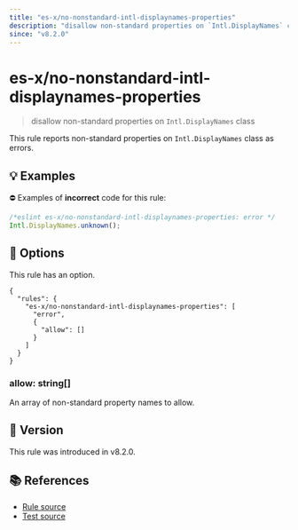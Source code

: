 ```yaml
---
title: "es-x/no-nonstandard-intl-displaynames-properties"
description: "disallow non-standard properties on `Intl.DisplayNames` class"
since: "v8.2.0"
---
```


# es-x/no-nonstandard-intl-displaynames-properties
> disallow non-standard properties on `Intl.DisplayNames` class

This rule reports non-standard properties on `Intl.DisplayNames` class as errors.

## 💡 Examples

⛔ Examples of **incorrect** code for this rule:

<eslint-playground type="bad">

```js
/*eslint es-x/no-nonstandard-intl-displaynames-properties: error */
Intl.DisplayNames.unknown();
```

</eslint-playground>

## 🔧 Options

This rule has an option.

```jsonc
{
  "rules": {
    "es-x/no-nonstandard-intl-displaynames-properties": [
      "error",
      {
        "allow": []
      }
    ]
  }
}
```

### allow: string[]

An array of non-standard property names to allow.

## 🚀 Version

This rule was introduced in v8.2.0.

## 📚 References

- [Rule source](https://github.com/eslint-community/eslint-plugin-es-x/blob/master/lib/rules/no-nonstandard-intl-displaynames-properties.js)
- [Test source](https://github.com/eslint-community/eslint-plugin-es-x/blob/master/tests/lib/rules/no-nonstandard-intl-displaynames-properties.js)
